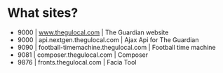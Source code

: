 # What sites?
* 9000 | www.thegulocal.com | The Guardian website
* 9000 | api.nextgen.thegulocal.com | Ajax Api for The Guardian
* 9090 | football-timemachine.thegulocal.com | Football time machine
* 9081 | composer.thegulocal.com | Composer
* 9876 | fronts.thegulocal.com | Facia Tool
